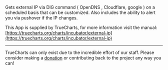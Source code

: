 Gets external IP via DIG command ( OpenDNS , Cloudflare, google ) on a scheduled basis that can be customized. Also includes the ability to alert you via pushover if the IP changes.

This App is supplied by TrueCharts, for more information visit the manual: [https://truecharts.org/charts/incubator/external-ip](https://truecharts.org/charts/incubator/external-ip)

---

TrueCharts can only exist due to the incredible effort of our staff.
Please consider making a [donation](https://truecharts.org/about/sponsor) or contributing back to the project any way you can!
